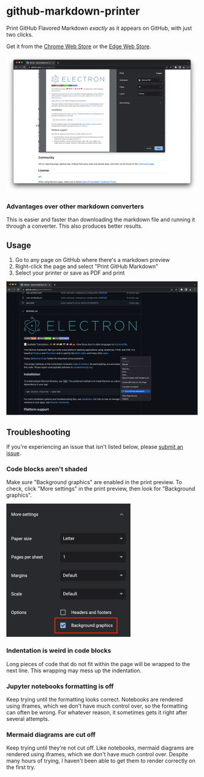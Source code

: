 # github-markdown-printer

Print GitHub Flavored Markdown _exactly_ as it appears on GitHub, with just two clicks.

Get it from the [Chrome Web Store](https://chrome.google.com/webstore/detail/github-markdown-printer/fehpdlpmcegfpbkgcnaleindodeegapk) or the [Edge Web Store](https://microsoftedge.microsoft.com/addons/detail/github-markdown-printer/njdhaokfdmnighagdlhbfpkmcgojljcl).

![GitHub Markdown Printer demo image](./img/preview.png)

### Advantages over other markdown converters

This is easier and faster than downloading the markdown file and running it through a converter. This also produces better results.

## Usage

1. Go to any page on GitHub where there's a markdown preview
2. Right-click the page and select "Print GitHub Markdown"
3. Select your printer or save as PDF and print

![GitHub Markdown Printer usage](./img/usage.png)

## Troubleshooting

If you're experiencing an issue that isn't listed below, please [submit an issue](https://github.com/jerry1100/github-markdown-printer/issues/new).

### Code blocks aren't shaded

Make sure "Background graphics" are enabled in the print preview. To check, click "More settings" in the print preview, then look for "Background graphics".

<img src="./img/graphics.png" height="350" alt="Background graphics setting" />

### Indentation is weird in code blocks

Long pieces of code that do not fit within the page will be wrapped to the next line. This wrapping may mess up the indentation.

### Jupyter notebooks formatting is off

Keep trying until the formatting looks correct. Notebooks are rendered using iframes, which we don't have much control over, so the formatting can often be wrong. For whatever reason, it sometimes gets it right after several attempts.

### Mermaid diagrams are cut off

Keep trying until they're not cut off. Like notebooks, mermaid diagrams are rendered using iframes, which we don't have much control over. Despite many hours of trying, I haven't been able to get them to render correctly on the first try.
